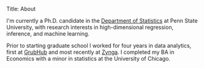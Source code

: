 Title: About

I'm currently a Ph.D. candidate in the [Department of Statistics](https://science.psu.edu/stat) at Penn State University, with research interests in high-dimensional regression, inference, and machine learning.

Prior to starting graduate school I worked for four years in data analytics, first at [GrubHub](https://www.grubhub.com/) and most recently at [Zynga](https://www.zynga.com/). I completed my BA in Economics with a minor in statistics at the University of Chicago.
